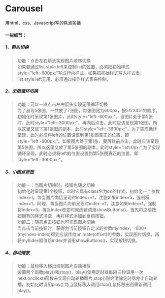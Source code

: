 # Carousel
用html、css、Javascript写的焦点轮播
#### 一些细节：
##### 1、箭头切换
> 功能：点击左右箭头实现图片顺序切换<br/>
> 如果要通过list.style.left来控制list的位置，必须把初始样式style="left:-600px;"写成行内样式。如果把初始样式写入样式表，list.style.left无用，必须通过操作样式表来控制。
##### 2、无限循环切换
> 功能：可以一直点击左右箭头实现无限循环切换<br/>
> 为了展现5张图，一共放了7张图，每张图宽为600px，按5123451的顺序。初始化时呈现第1张图片，此时style="left:-600px;"。当图片处于第5张时，此时style="left:-3000px;"，再向后点击，此时应该呈现第1张图，所以这里又放了第1张图的副本，此时style="left:-3600px;"，为了实现循环呈现，此时必须将left的位置设置到第1张图真正的位置，即style="left:-600px;"。如果图片处于第1张，要再往前点击，此时应该呈现第5张图，所以这里又放了第5张图的副本，此时style="left:0px;",为了实现循环呈现，此时必须将left的位置设置到第5张图真正的位置，即style="left:-3000px;"。
##### 3、小圆点按钮
> 功能一：当图片切换时，按钮也随之切换<br />
> 初始化时呈现第1个按钮，此时它具有class名为on的样式，初始化一个参数index=1。每当图片向后呈现时index+=1，注意如果index=5，强制将index=1，同理，每当图片向前呈现时index-=1，注意如果index=1，强制将index=5。每当index改变时就应该调用showButtons()，首先将之前按钮拥有的样式清空，再将样式添加到当前按钮。<br/>
> 功能二：随意点击按钮也可实现图片切换<br/>
> 当点击当前按钮时，获得为当前按钮自定义的参数myIndex，-600*(myIndex-index)得到应该传给animate(offset)的参数，实现图片切换，再将myIndex赋值给index并调用showButtons()，实现按钮切换。
##### 4、自动播放
> 功能：鼠标移入移出控制图片自动播放<br/>
>设置两个函数play()和stop()，play()使用定时器每隔三秒调用一次next.onclick()函数来实现自动轮播图片,stop()则会清除定时器停止自动轮播。初始化时调用play(),每当鼠标移入调用stop(),鼠标移出则重新调用play()。
<br/>
